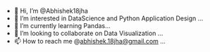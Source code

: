 - 👋 Hi, I’m @Abhishek18jha
- 👀 I’m interested in DataScience and Python Application Design ...
- 🌱 I’m currently learning Pandas...
- 💞️ I’m looking to collaborate on Data Visualization ...
- 📫 How to reach me  @abhishek.18jha@gmail.com ...

<!---
Abhishek18jha/Abhishek18jha is a ✨ special ✨ repository because its `README.md` (this file) appears on your GitHub profile.
You can click the Preview link to take a look at your changes.
--->
